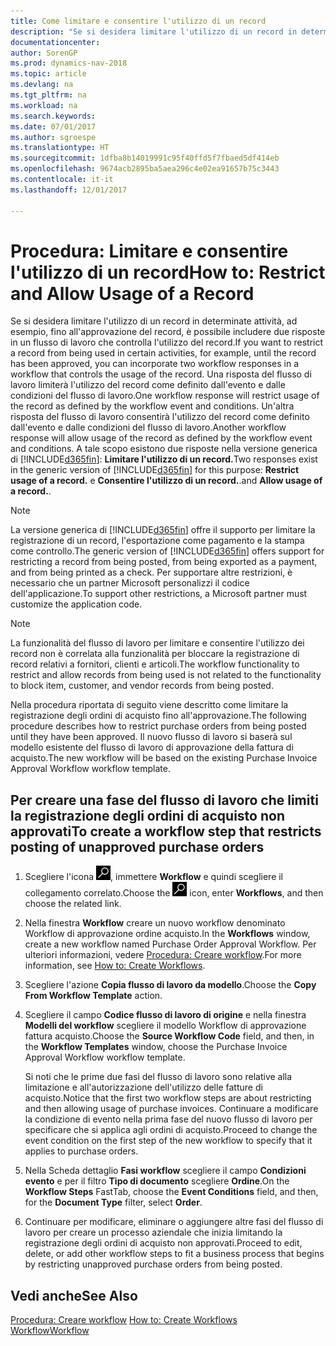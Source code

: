 ```yaml
---
title: Come limitare e consentire l'utilizzo di un record
description: "Se si desidera limitare l'utilizzo di un record in determinate attività, ad esempio, fino all'approvazione del record, è possibile includere due risposte in un flusso di lavoro che controlla l'utilizzo del record."
documentationcenter: 
author: SorenGP
ms.prod: dynamics-nav-2018
ms.topic: article
ms.devlang: na
ms.tgt_pltfrm: na
ms.workload: na
ms.search.keywords: 
ms.date: 07/01/2017
ms.author: sgroespe
ms.translationtype: HT
ms.sourcegitcommit: 1dfba8b14019991c95f40ffd5f7fbaed5df414eb
ms.openlocfilehash: 9674acb2895ba5aea296c4e02ea91657b75c3443
ms.contentlocale: it-it
ms.lasthandoff: 12/01/2017

---
```

# <a name="how-to-restrict-and-allow-usage-of-a-record"></a><span data-ttu-id="7ed02-103">Procedura: Limitare e consentire l'utilizzo di un record</span><span class="sxs-lookup"><span data-stu-id="7ed02-103">How to: Restrict and Allow Usage of a Record</span></span>
<span data-ttu-id="7ed02-104">Se si desidera limitare l'utilizzo di un record in determinate attività, ad esempio, fino all'approvazione del record, è possibile includere due risposte in un flusso di lavoro che controlla l'utilizzo del record.</span><span class="sxs-lookup"><span data-stu-id="7ed02-104">If you want to restrict a record from being used in certain activities, for example, until the record has been approved, you can incorporate two workflow responses in a workflow that controls the usage of the record.</span></span> <span data-ttu-id="7ed02-105">Una risposta del flusso di lavoro limiterà l'utilizzo del record come definito dall'evento e dalle condizioni del flusso di lavoro.</span><span class="sxs-lookup"><span data-stu-id="7ed02-105">One workflow response will restrict usage of the record as defined by the workflow event and conditions.</span></span> <span data-ttu-id="7ed02-106">Un'altra risposta del flusso di lavoro consentirà l'utilizzo del record come definito dall'evento e dalle condizioni del flusso di lavoro.</span><span class="sxs-lookup"><span data-stu-id="7ed02-106">Another workflow response will allow usage of the record as defined by the workflow event and conditions.</span></span> <span data-ttu-id="7ed02-107">A tale scopo esistono due risposte nella versione generica di [!INCLUDE[d365fin](includes/d365fin_md.md)]: **Limitare l'utilizzo di un record.**</span><span class="sxs-lookup"><span data-stu-id="7ed02-107">Two responses exist in the generic version of [!INCLUDE[d365fin](includes/d365fin_md.md)] for this purpose: **Restrict usage of a record.**</span></span> <span data-ttu-id="7ed02-108">e **Consentire l'utilizzo di un record.**.</span><span class="sxs-lookup"><span data-stu-id="7ed02-108">and **Allow usage of a record.**.</span></span>

> [!NOTE]  
>  <span data-ttu-id="7ed02-109">La versione generica di [!INCLUDE[d365fin](includes/d365fin_md.md)] offre il supporto per limitare la registrazione di un record, l'esportazione come pagamento e la stampa come controllo.</span><span class="sxs-lookup"><span data-stu-id="7ed02-109">The generic version of [!INCLUDE[d365fin](includes/d365fin_md.md)] offers support for restricting a record from being posted, from being exported as a payment, and from being printed as a check.</span></span> <span data-ttu-id="7ed02-110">Per supportare altre restrizioni, è necessario che un partner Microsoft personalizzi il codice dell'applicazione.</span><span class="sxs-lookup"><span data-stu-id="7ed02-110">To support other restrictions, a Microsoft partner must customize the application code.</span></span>  

> [!NOTE]  
>  <span data-ttu-id="7ed02-111">La funzionalità del flusso di lavoro per limitare e consentire l'utilizzo dei record non è correlata alla funzionalità per bloccare la registrazione di record relativi a fornitori, clienti e articoli.</span><span class="sxs-lookup"><span data-stu-id="7ed02-111">The workflow functionality to restrict and allow records from being used is not related to the functionality to block item, customer, and vendor records from being posted.</span></span>

<span data-ttu-id="7ed02-112">Nella procedura riportata di seguito viene descritto come limitare la registrazione degli ordini di acquisto fino all'approvazione.</span><span class="sxs-lookup"><span data-stu-id="7ed02-112">The following procedure describes how to restrict purchase orders from being posted until they have been approved.</span></span> <span data-ttu-id="7ed02-113">Il nuovo flusso di lavoro si baserà sul modello esistente del flusso di lavoro di approvazione della fattura di acquisto.</span><span class="sxs-lookup"><span data-stu-id="7ed02-113">The new workflow will be based on the existing Purchase Invoice Approval Workflow workflow template.</span></span>  

## <a name="to-create-a-workflow-step-that-restricts-posting-of-unapproved-purchase-orders"></a><span data-ttu-id="7ed02-114">Per creare una fase del flusso di lavoro che limiti la registrazione degli ordini di acquisto non approvati</span><span class="sxs-lookup"><span data-stu-id="7ed02-114">To create a workflow step that restricts posting of unapproved purchase orders</span></span>  
1. <span data-ttu-id="7ed02-115">Scegliere l'icona ![Cerca pagina o report](media/ui-search/search_small.png "icona Cerca pagina o report"), immettere **Workflow** e quindi scegliere il collegamento correlato.</span><span class="sxs-lookup"><span data-stu-id="7ed02-115">Choose the ![Search for Page or Report](media/ui-search/search_small.png "Search for Page or Report icon") icon, enter **Workflows**, and then choose the related link.</span></span>  
2. <span data-ttu-id="7ed02-116">Nella finestra **Workflow** creare un nuovo workflow denominato Workflow di approvazione ordine acquisto.</span><span class="sxs-lookup"><span data-stu-id="7ed02-116">In the **Workflows** window, create a new workflow named Purchase Order Approval Workflow.</span></span> <span data-ttu-id="7ed02-117">Per ulteriori informazioni, vedere [Procedura: Creare workflow](across-how-to-create-workflows.md).</span><span class="sxs-lookup"><span data-stu-id="7ed02-117">For more information, see [How to: Create Workflows](across-how-to-create-workflows.md).</span></span>  
3. <span data-ttu-id="7ed02-118">Scegliere l'azione **Copia flusso di lavoro da modello**.</span><span class="sxs-lookup"><span data-stu-id="7ed02-118">Choose the **Copy From Workflow Template** action.</span></span>  
4. <span data-ttu-id="7ed02-119">Scegliere il campo **Codice flusso di lavoro di origine** e nella finestra **Modelli del workflow** scegliere il modello Workflow di approvazione fattura acquisto.</span><span class="sxs-lookup"><span data-stu-id="7ed02-119">Choose the **Source Workflow Code** field, and then, in the **Workflow Templates** window, choose the Purchase Invoice Approval Workflow workflow template.</span></span>  

     <span data-ttu-id="7ed02-120">Si noti che le prime due fasi del flusso di lavoro sono relative alla limitazione e all'autorizzazione dell'utilizzo delle fatture di acquisto.</span><span class="sxs-lookup"><span data-stu-id="7ed02-120">Notice that the first two workflow steps are about restricting and then allowing usage of purchase invoices.</span></span> <span data-ttu-id="7ed02-121">Continuare a modificare la condizione di evento nella prima fase del nuovo flusso di lavoro per specificare che si applica agli ordini di acquisto.</span><span class="sxs-lookup"><span data-stu-id="7ed02-121">Proceed to change the event condition on the first step of the new workflow to specify that it applies to purchase orders.</span></span>  
5. <span data-ttu-id="7ed02-122">Nella Scheda dettaglio **Fasi workflow** scegliere il campo **Condizioni evento** e per il filtro **Tipo di documento** scegliere **Ordine**.</span><span class="sxs-lookup"><span data-stu-id="7ed02-122">On the **Workflow Steps** FastTab, choose the **Event Conditions** field, and then, for the **Document Type** filter, select **Order**.</span></span>  
6. <span data-ttu-id="7ed02-123">Continuare per modificare, eliminare o aggiungere altre fasi del flusso di lavoro per creare un processo aziendale che inizia limitando la registrazione degli ordini di acquisto non approvati.</span><span class="sxs-lookup"><span data-stu-id="7ed02-123">Proceed to edit, delete, or add other workflow steps to fit a business process that begins by restricting unapproved purchase orders from being posted.</span></span>  

## <a name="see-also"></a><span data-ttu-id="7ed02-124">Vedi anche</span><span class="sxs-lookup"><span data-stu-id="7ed02-124">See Also</span></span>  
<span data-ttu-id="7ed02-125">[Procedura: Creare workflow](across-how-to-create-workflows.md) </span><span class="sxs-lookup"><span data-stu-id="7ed02-125">[How to: Create Workflows](across-how-to-create-workflows.md) </span></span>  
[<span data-ttu-id="7ed02-126">Workflow</span><span class="sxs-lookup"><span data-stu-id="7ed02-126">Workflow</span></span>](across-workflow.md)   


